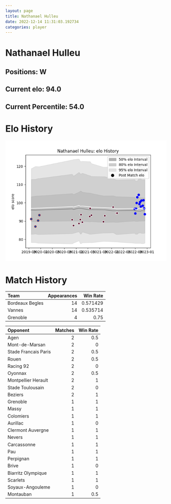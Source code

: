 ```yaml
---  
layout: page  
title: Nathanael Hulleu  
date: 2022-12-14 11:31:03.192734  
categories: player  
---
```

# Nathanael Hulleu

## Positions: W

## Current elo: 94.0

## Current Percentile: 54.0

# Elo History


![elo history](history_NathanaelHulleu.png)
# Match History


| Team            |   Appearances |   Win Rate |
|:----------------|--------------:|-----------:|
| Bordeaux Begles |            14 |   0.571429 |
| Vannes          |            14 |   0.535714 |
| Grenoble        |             4 |   0.75     |

| Opponent             |   Matches |   Win Rate |
|:---------------------|----------:|-----------:|
| Agen                 |         2 |        0.5 |
| Mont-de-Marsan       |         2 |        0   |
| Stade Francais Paris |         2 |        0.5 |
| Rouen                |         2 |        0.5 |
| Racing 92            |         2 |        0   |
| Oyonnax              |         2 |        0.5 |
| Montpellier Herault  |         2 |        1   |
| Stade Toulousain     |         2 |        0   |
| Beziers              |         2 |        1   |
| Grenoble             |         1 |        1   |
| Massy                |         1 |        1   |
| Colomiers            |         1 |        1   |
| Aurillac             |         1 |        0   |
| Clermont Auvergne    |         1 |        1   |
| Nevers               |         1 |        1   |
| Carcassonne          |         1 |        1   |
| Pau                  |         1 |        1   |
| Perpignan            |         1 |        1   |
| Brive                |         1 |        0   |
| Biarritz Olympique   |         1 |        1   |
| Scarlets             |         1 |        1   |
| Soyaux-Angouleme     |         1 |        0   |
| Montauban            |         1 |        0.5 |
